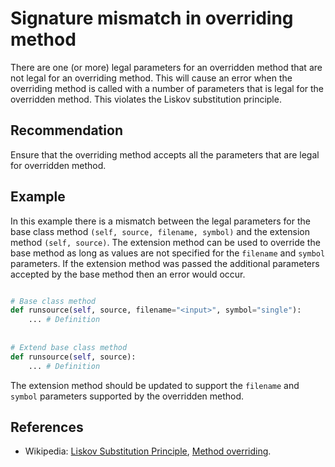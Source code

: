 # Signature mismatch in overriding method
There are one (or more) legal parameters for an overridden method that are not legal for an overriding method. This will cause an error when the overriding method is called with a number of parameters that is legal for the overridden method. This violates the Liskov substitution principle.


## Recommendation
Ensure that the overriding method accepts all the parameters that are legal for overridden method.


## Example
In this example there is a mismatch between the legal parameters for the base class method `(self, source, filename, symbol)` and the extension method `(self, source)`. The extension method can be used to override the base method as long as values are not specified for the `filename` and `symbol` parameters. If the extension method was passed the additional parameters accepted by the base method then an error would occur.


```python

# Base class method
def runsource(self, source, filename="<input>", symbol="single"):
    ... # Definition
    
    
# Extend base class method
def runsource(self, source):
    ... # Definition
```
The extension method should be updated to support the `filename` and `symbol` parameters supported by the overridden method.


## References
* Wikipedia: [Liskov Substitution Principle](http://en.wikipedia.org/wiki/Liskov_substitution_principle), [Method overriding](http://en.wikipedia.org/wiki/Method_overriding#Python).
